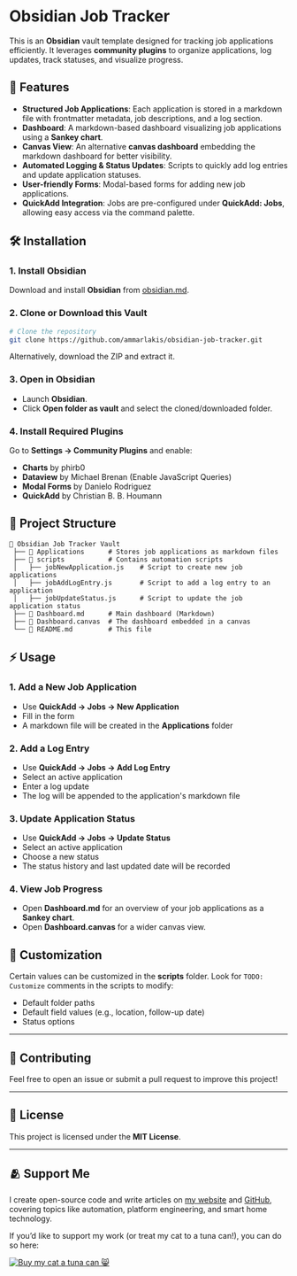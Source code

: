 # Obsidian Job Tracker

This is an **Obsidian** vault template designed for tracking job applications efficiently. It leverages **community plugins** to organize applications, log updates, track statuses, and visualize progress.

## 🌟 Features
- **Structured Job Applications**: Each application is stored in a markdown file with frontmatter metadata, job descriptions, and a log section.
- **Dashboard**: A markdown-based dashboard visualizing job applications using a **Sankey chart**.
- **Canvas View**: An alternative **canvas dashboard** embedding the markdown dashboard for better visibility.
- **Automated Logging & Status Updates**: Scripts to quickly add log entries and update application statuses.
- **User-friendly Forms**: Modal-based forms for adding new job applications.
- **QuickAdd Integration**: Jobs are pre-configured under **QuickAdd: Jobs**, allowing easy access via the command palette.

## 🛠 Installation
### 1. Install Obsidian
Download and install **Obsidian** from [obsidian.md](https://obsidian.md).

### 2. Clone or Download this Vault
```sh
# Clone the repository
git clone https://github.com/ammarlakis/obsidian-job-tracker.git
```
Alternatively, download the ZIP and extract it.

### 3. Open in Obsidian
- Launch **Obsidian**.
- Click **Open folder as vault** and select the cloned/downloaded folder.

### 4. Install Required Plugins
Go to **Settings → Community Plugins** and enable:
- **Charts** by phirb0
- **Dataview** by Michael Brenan (Enable JavaScript Queries)
- **Modal Forms** by Danielo Rodriguez
- **QuickAdd** by Christian B. B. Houmann

## 📂 Project Structure

```
📂 Obsidian Job Tracker Vault
 ├── 📂 Applications      # Stores job applications as markdown files
 ├── 📂 scripts           # Contains automation scripts
 │   ├── jobNewApplication.js    # Script to create new job applications
 │   ├── jobAddLogEntry.js       # Script to add a log entry to an application
 │   ├── jobUpdateStatus.js      # Script to update the job application status
 ├── 📝 Dashboard.md      # Main dashboard (Markdown)
 ├── 🎨 Dashboard.canvas  # The dashboard embedded in a canvas
 └── 📜 README.md         # This file
```

## ⚡ Usage
### 1. Add a New Job Application
- Use **QuickAdd → Jobs → New Application**
- Fill in the form
- A markdown file will be created in the **Applications** folder

### 2. Add a Log Entry
- Use **QuickAdd → Jobs → Add Log Entry**
- Select an active application
- Enter a log update
- The log will be appended to the application's markdown file

### 3. Update Application Status
- Use **QuickAdd → Jobs → Update Status**
- Select an active application
- Choose a new status
- The status history and last updated date will be recorded

### 4. View Job Progress
- Open **Dashboard.md** for an overview of your job applications as a **Sankey chart**.
- Open **Dashboard.canvas** for a wider canvas view.

## 🎨 Customization
Certain values can be customized in the **scripts** folder. Look for `TODO: Customize` comments in the scripts to modify:
- Default folder paths
- Default field values (e.g., location, follow-up date)
- Status options

---

## 🤝 Contributing
Feel free to open an issue or submit a pull request to improve this project!

---

## 📜 License
This project is licensed under the **MIT License**.

---

## 🫂 Support Me

I create open-source code and write articles on [my website](https://ammarlakis.com) and [GitHub](https://github.com/ammarlakis), covering topics like automation, platform engineering, and smart home technology.

If you’d like to support my work (or treat my cat to a tuna can!), you can do so here:

[![Buy my cat a tuna can 😸](https://img.buymeacoffee.com/button-api/?text=Buy%20my%20cat%20a%20tuna%20can&emoji=%F0%9F%98%B8&slug=ammarlakis&button_colour=FFDD00&font_colour=000000&font_family=Cookie&outline_colour=000000&coffee_colour=ffffff)](https://www.buymeacoffee.com/ammarlakis)